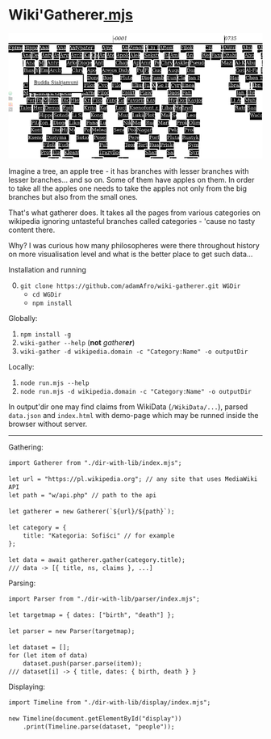 Wiki'Gatherer[.mjs](https://github.com/adamAfro/wiki-gatherer/blob/master/index.mjs)
===================

![A place for a screenshot](assets/timeline-screenshot.jpeg)

Imagine a tree, an apple tree - it has branches with lesser branches with lesser branches...
and so on. Some of them have apples on them. In order to take all the apples one needs
to take the apples not only from the big branches but also from the small ones.

That's what gatherer does. It takes all the pages from various categories on wikipedia
ignoring untasteful branches called categories - 'cause no tasty content there.

Why? I was curious how many philosopheres were there throughout history on more visualisation
level and what is the better place to get such data...

Installation and running

0. `git clone https://github.com/adamAfro/wiki-gatherer.git WGDir`
    - `cd WGDir`
    - `npm install`

Globally:
1. `npm install -g`
2. `wiki-gather --help` (**not** _gather**er**_)
3. `wiki-gather -d wikipedia.domain -c "Category:Name" -o outputDir`

Locally:
1. `node run.mjs --help`
2. `node run.mjs -d wikipedia.domain -c "Category:Name" -o outputDir`

In output'dir one may find claims from WikiData (`/WikiData/...`), parsed `data.json` and
`index.html` with demo-page which may be runned inside the browser without server.

---------

Gathering:
```JS
import Gatherer from "./dir-with-lib/index.mjs";

let url = "https://pl.wikipedia.org"; // any site that uses MediaWiki API
let path = "w/api.php" // path to the api

let gatherer = new Gatherer(`${url}/${path}`);

let category = {
    title: "Kategoria: Sofiści" // for example
};

let data = await gatherer.gather(category.title);
/// data -> [{ title, ns, claims }, ...]
```

Parsing:
```JS
import Parser from "./dir-with-lib/parser/index.mjs";

let targetmap = { dates: ["birth", "death"] };

let parser = new Parser(targetmap);

let dataset = [];
for (let item of data)
    dataset.push(parser.parse(item));
/// dataset[i] -> { title, dates: { birth, death } }
```

Displaying:
```JS
import Timeline from "./dir-with-lib/display/index.mjs";

new Timeline(document.getElementById("display"))
    .print(Timeline.parse(dataset, "people"));
```
